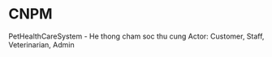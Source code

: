 # CNPM
PetHealthCareSystem - He thong cham soc thu cung
Actor: Customer, Staff, Veterinarian, Admin
